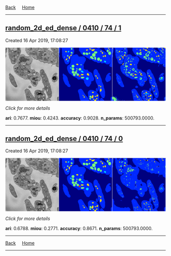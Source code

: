 
[Back](..)&nbsp;&nbsp;&nbsp;&nbsp;&nbsp;[Home](https://leapmanlab.github.io/snapshots)

---

<div class="summary"><a href="1"><h2>random_2d_ed_dense / 0410 / 74 / 1</h2></a><p>Created 16 Apr 2019, 17:08:27
</p><a href="1"><img src="1/media/summary.png" align="center"></a><p>
<i>Click for more details</i>
</p></div>

**ari**: 0.7677. **miou**: 0.4243. **accuracy**: 0.9028. **n_params**: 500793.0000. 

---

<div class="summary"><a href="0"><h2>random_2d_ed_dense / 0410 / 74 / 0</h2></a><p>Created 16 Apr 2019, 17:08:27
</p><a href="0"><img src="0/media/summary.png" align="center"></a><p>
<i>Click for more details</i>
</p></div>

**ari**: 0.6788. **miou**: 0.2771. **accuracy**: 0.8671. **n_params**: 500793.0000. 

---

[Back](..)&nbsp;&nbsp;&nbsp;&nbsp;&nbsp;[Home](https://leapmanlab.github.io/snapshots)

---